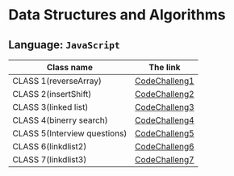 # Data Structures and Algorithms

## Language: `JavaScript`

| Class name                    | The link                                                          |
| ----------------------------- | ----------------------------------------------------------------- |
| CLASS 1(reverseArray)         | [CodeChalleng1](./MyChallenge/READMECLASS1.md)                    |
| CLASS 2(insertShift)          | [CodeChalleng2](./MyChallenge/READMECLASS2.md)                    |
| CLASS 3(linked list)          | [CodeChalleng3](./MyChallenge/class3LinkedList/READMECLASS3.md)   |
| CLASS 4(binerry search)       | [CodeChalleng4](./MyChallenge/class4Binarysearch/READMECLASS4.md) |
| CLASS 5(Interview questions)  | [CodeChalleng5](./MyChallenge/class5Interview%20questions/READMECLASS5.md) |
| CLASS 6(linkdlist2)           | [CodeChalleng6](./MyChallenge/linkedlist2/Linkedlist2.md)         |
| CLASS 7(linkdlist3)           | [CodeChalleng7](./MyChallenge/class7linkedlist3/READMELINKED3.md) |